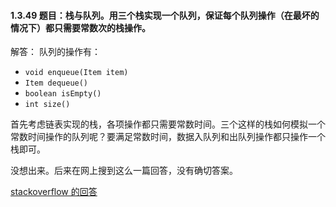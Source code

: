 #### 1.3.49 题目：栈与队列。用三个栈实现一个队列，保证每个队列操作（在最坏的情况下）都只需要常数次的栈操作。

解答：
队列的操作有：

* `void enqueue(Item item)`
* `Item dequeue()`
* `boolean isEmpty()`
* `int size()`

首先考虑链表实现的栈，各项操作都只需要常数时间。三个这样的栈如何模拟一个常数时间操作的队列呢？要满足常数时间，数据入队列和出队列操作都只操作一个栈即可。

没想出来。后来在网上搜到这么一篇回答，没有确切答案。

[stackoverflow 的回答](https://stackoverflow.com/questions/5538192/how-to-implement-a-queue-with-three-stacks)